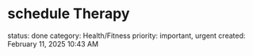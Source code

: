 # schedule Therapy

status: done
category: Health/Fitness
priority: important, urgent
created: February 11, 2025 10:43 AM